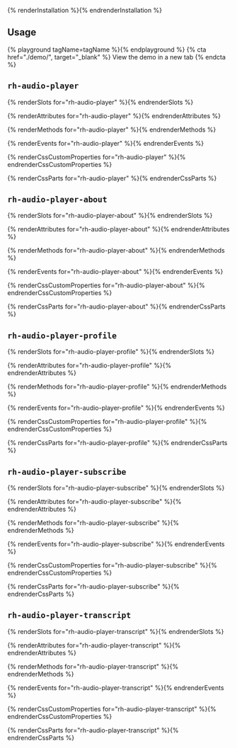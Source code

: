 {% renderInstallation %}{% endrenderInstallation %}

## Usage
{% playground tagName=tagName %}{% endplayground %}
{% cta href="./demo/", target="_blank" %}
View the demo in a new tab
{% endcta %}

## `rh-audio-player`
{% renderSlots  for="rh-audio-player" %}{% endrenderSlots %}

{% renderAttributes for="rh-audio-player" %}{% endrenderAttributes %}

{% renderMethods for="rh-audio-player" %}{% endrenderMethods %}

{% renderEvents for="rh-audio-player" %}{% endrenderEvents %}

{% renderCssCustomProperties for="rh-audio-player" %}{% endrenderCssCustomProperties %}

{% renderCssParts for="rh-audio-player" %}{% endrenderCssParts %}

## `rh-audio-player-about`
{% renderSlots  for="rh-audio-player-about" %}{% endrenderSlots %}

{% renderAttributes for="rh-audio-player-about" %}{% endrenderAttributes %}

{% renderMethods for="rh-audio-player-about" %}{% endrenderMethods %}

{% renderEvents for="rh-audio-player-about" %}{% endrenderEvents %}

{% renderCssCustomProperties for="rh-audio-player-about" %}{% endrenderCssCustomProperties %}

{% renderCssParts for="rh-audio-player-about" %}{% endrenderCssParts %}
## `rh-audio-player-profile`
{% renderSlots  for="rh-audio-player-profile" %}{% endrenderSlots %}

{% renderAttributes for="rh-audio-player-profile" %}{% endrenderAttributes %}

{% renderMethods for="rh-audio-player-profile" %}{% endrenderMethods %}

{% renderEvents for="rh-audio-player-profile" %}{% endrenderEvents %}

{% renderCssCustomProperties for="rh-audio-player-profile" %}{% endrenderCssCustomProperties %}

{% renderCssParts for="rh-audio-player-profile" %}{% endrenderCssParts %}

## `rh-audio-player-subscribe`
{% renderSlots  for="rh-audio-player-subscribe" %}{% endrenderSlots %}

{% renderAttributes for="rh-audio-player-subscribe" %}{% endrenderAttributes %}

{% renderMethods for="rh-audio-player-subscribe" %}{% endrenderMethods %}

{% renderEvents for="rh-audio-player-subscribe" %}{% endrenderEvents %}

{% renderCssCustomProperties for="rh-audio-player-subscribe" %}{% endrenderCssCustomProperties %}

{% renderCssParts for="rh-audio-player-subscribe" %}{% endrenderCssParts %}

## `rh-audio-player-transcript`
{% renderSlots  for="rh-audio-player-transcript" %}{% endrenderSlots %}

{% renderAttributes for="rh-audio-player-transcript" %}{% endrenderAttributes %}

{% renderMethods for="rh-audio-player-transcript" %}{% endrenderMethods %}

{% renderEvents for="rh-audio-player-transcript" %}{% endrenderEvents %}

{% renderCssCustomProperties for="rh-audio-player-transcript" %}{% endrenderCssCustomProperties %}

{% renderCssParts for="rh-audio-player-transcript" %}{% endrenderCssParts %}